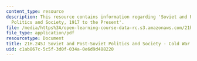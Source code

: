 ```yaml
---
content_type: resource
description: This resource contains information regarding 'Soviet and Post-Soviet
  Politics and Society, 1917 to the Present'.
file: /media/https%3A/open-learning-course-data-rc.s3.amazonaws.com/21h-245j-soviet-and-post-soviet-politics-and-society-1917-to-the-present-spring-2016/c1ab867c5c5f3d0f034a0e6d9d488220_MIT21H_245JS16_CW_USSRvsUS.pdf
file_type: application/pdf
resourcetype: Document
title: 21H.245J Soviet and Post-Soviet Politics and Society - Cold War USSR vs US
uid: c1ab867c-5c5f-3d0f-034a-0e6d9d488220
---
```

